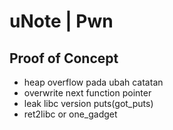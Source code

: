 # uNote | Pwn

## Proof of Concept
- heap overflow pada ubah catatan
- overwrite next function pointer
- leak libc version puts(got_puts)
- ret2libc or one_gadget